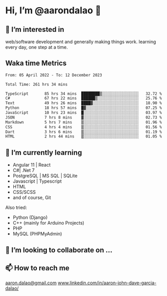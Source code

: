 # __Hi, I’m @aarondalao__ 👋 
## 👀 I’m interested in 
web/software development and generally making things work.
learning every day, one step at a time. 

## Waka time Metrics
<!--START_SECTION:waka-->

```txt
From: 05 April 2022 - To: 12 December 2023

Total Time: 261 hrs 34 mins

TypeScript       85 hrs 34 mins  ████████▒░░░░░░░░░░░░░░░░   32.72 %
C#               67 hrs 22 mins  ██████▒░░░░░░░░░░░░░░░░░░   25.76 %
Text             49 hrs 26 mins  ████▓░░░░░░░░░░░░░░░░░░░░   18.90 %
Python           18 hrs 57 mins  █▓░░░░░░░░░░░░░░░░░░░░░░░   07.25 %
JavaScript       10 hrs 23 mins  █░░░░░░░░░░░░░░░░░░░░░░░░   03.97 %
JSON             7 hrs 8 mins    ▓░░░░░░░░░░░░░░░░░░░░░░░░   02.73 %
Markdown         5 hrs 7 mins    ▒░░░░░░░░░░░░░░░░░░░░░░░░   01.96 %
CSS              4 hrs 4 mins    ▒░░░░░░░░░░░░░░░░░░░░░░░░   01.56 %
Dart             3 hrs 6 mins    ▒░░░░░░░░░░░░░░░░░░░░░░░░   01.19 %
HTML             2 hrs 44 mins   ▒░░░░░░░░░░░░░░░░░░░░░░░░   01.05 %
```

<!--END_SECTION:waka-->

## 🌱 I’m currently learning 

- Angular 11 | React 
- C#| .Net 7
- PostgreSQL | MS SQL | SQLite
- Javascript | Typescript
- HTML 
- CSS/SCSS
- and of course, Git 


Also tried:
- Python (Django)
- C++ (mainly for Arduino Projects)
- PHP
- MySQL (PHPMyAdmin)


## 💞️ I’m looking to collaborate on ...

## 📫 How to reach me 
aaron.dalao@gmail.com
www.linkedin.com/in/aaron-john-dave-garcia-dalao/

<!---
aarondalao/aarondalao is a ✨ special ✨ repository because its `README.md` (this file) appears on your GitHub profile.
You can click the Preview link to take a look at your changes.
--->
